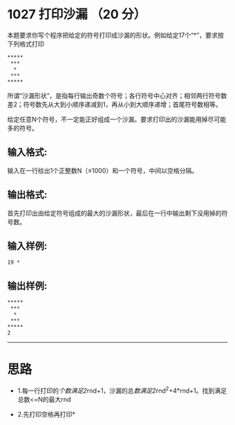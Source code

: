 #	1027 打印沙漏 （20 分）

本题要求你写个程序把给定的符号打印成沙漏的形状。例如给定17个“*”，要求按下列格式打印
```
*****
 ***
  *
 ***
*****
```
所谓“沙漏形状”，是指每行输出奇数个符号；各行符号中心对齐；相邻两行符号数差2；符号数先从大到小顺序递减到1，再从小到大顺序递增；首尾符号数相等。

给定任意N个符号，不一定能正好组成一个沙漏。要求打印出的沙漏能用掉尽可能多的符号。

##	输入格式:

输入在一行给出1个正整数N（≤1000）和一个符号，中间以空格分隔。

##	输出格式:

首先打印出由给定符号组成的最大的沙漏形状，最后在一行中输出剩下没用掉的符号数。

##	输入样例:
```
19 *
```

##	输出样例:
```
*****
 ***
  *
 ***
*****
2
```
___

#	思路

*	1.每一行打印的*个数满足2*rnd+1，沙漏的总*数满足2*rnd<sup>2</sup>+4*rnd+1。找到满足总数<=N的最大rnd

*	2.先打印空格再打印*